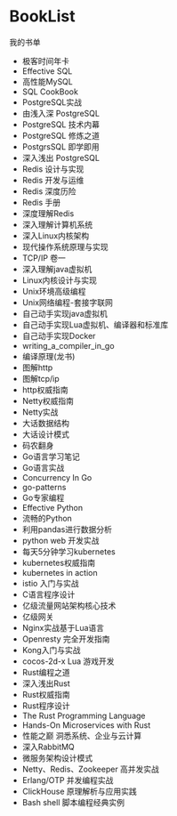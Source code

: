 # BookList
我的书单
- 极客时间年卡
- Effective SQL
- 高性能MySQL
- SQL CookBook
- PostgreSQL实战
- 由浅入深 PostgreSQL
- PostgreSQL 技术内幕
- PostgreSQL 修炼之道
- PostgrsSQL 即学即用
- 深入浅出 PostgreSQL
- Redis 设计与实现
- Redis 开发与运维
- Redis 深度历险
- Redis 手册
- 深度理解Redis
- 深入理解计算机系统
- 深入Linux内核架构
- 现代操作系统原理与实现
- TCP/IP 卷一
- 深入理解java虚拟机
- Linux内核设计与实现
- Unix环境高级编程
- Unix网络编程-套接字联网
- 自己动手实现java虚拟机
- 自己动手实现Lua虚拟机、编译器和标准库
- 自己动手实现Docker
- writing_a_compiler_in_go
- 编译原理(龙书)
- 图解http
- 图解tcp/ip
- http权威指南
- Netty权威指南
- Netty实战
- 大话数据结构
- 大话设计模式
- 码农翻身
- Go语言学习笔记
- Go语言实战
- Concurrency In Go
- go-patterns
- Go专家编程
- Effective Python
- 流畅的Python
- 利用pandas进行数据分析
- python web 开发实战
- 每天5分钟学习kubernetes
- kubernetes权威指南
- kubernetes in action
- istio 入门与实战
- C语言程序设计
- 亿级流量网站架构核心技术
- 亿级网关
- Nginx实战基于Lua语言
- Openresty 完全开发指南
- Kong入门与实战
- cocos-2d-x Lua 游戏开发
- Rust编程之道
- 深入浅出Rust
- Rust权威指南
- Rust程序设计
- The Rust Programming Language
- Hands-On Microservices with Rust
- 性能之巅 洞悉系统、企业与云计算
- 深入RabbitMQ
- 微服务架构设计模式
- Netty、Redis、Zookeeper 高并发实战
- Erlang/OTP 并发编程实战
- ClickHouse 原理解析与应用实践
- Bash shell 脚本编程经典实例



